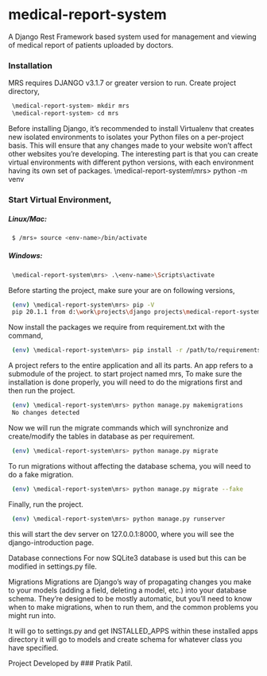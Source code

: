 # medical-report-system

A Django Rest Framework based system used for management and viewing of medical report of patients uploaded by doctors.

### Installation
MRS requires DJANGO v3.1.7 or greater version to run.
Create project directory,
```sh
 \medical-report-system> mkdir mrs
 \medical-report-system> cd mrs
```
Before installing Django, it’s recommended to install Virtualenv that creates new isolated environments to isolates your Python files on a per-project basis. This will ensure that any changes made to your website won’t affect other websites you’re developing. The interesting part is that you can create virtual environments with different python versions, with each environment having its own set of packages.
\medical-report-system\mrs> python -m venv <env-name>
### Start Virtual Environment,
##### Linux/Mac:
```sh
 $ /mrs» source <env-name>/bin/activate
```
##### Windows:
```sh
 \medical-report-system\mrs> .\<env-name>\Scripts\activate
```
Before starting the project, make sure your are on following versions,
```sh
 (env) \medical-report-system\mrs> pip -V
 pip 20.1.1 from d:\work\projects\django projects\medical-report-system\env\lib\site-packages\pip (python 3.8)
```
Now install the packages we require from requirement.txt with the command,
```sh
 (env) \medical-report-system\mrs> pip install -r /path/to/requirements.txt
```

A project refers to the entire application and all its parts.
An app refers to a submodule of the project.
to start project named mrs,
To make sure the installation is done properly, you will need to do the migrations first and then run the project.
```sh
 (env) \medical-report-system\mrs> python manage.py makemigrations
 No changes detected
```
Now we will run the migrate commands which will synchronize and create/modify the tables in database as per requirement.
```sh
 (env) \medical-report-system\mrs> python manage.py migrate
```
To run migrations without affecting the database schema, you will need to do a fake migration.
```sh
 (env) \medical-report-system\mrs> python manage.py migrate --fake
```
Finally, run the project.
```sh
 (env) \medical-report-system\mrs> python manage.py runserver
```
this will start the dev server on 127.0.0.1:8000, where you will see the django-introduction page.

Database connections
For now SQLite3 database is used but this can be modified in settings.py file.

Migrations
Migrations are Django’s way of propagating changes you make to your models (adding a field, deleting a model, etc.) into your database schema. They’re designed to be mostly automatic, but you’ll need to know when to make migrations, when to run them, and the common problems you might run into.

It will go to settings.py and get INSTALLED_APPS
within these installed apps directory it will go to models and create schema for whatever class you have specified.



Project Developed by ### Pratik Patil.
